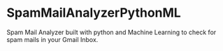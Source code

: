 # SpamMailAnalyzerPythonML
Spam Mail Analyzer built with python and Machine Learning to check for spam mails in your Gmail Inbox. 
